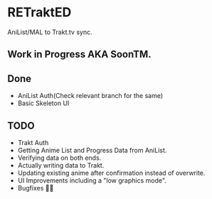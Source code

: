 # RETraktED
AniList/MAL to Trakt.tv sync.

## Work in Progress AKA SoonTM.

## Done
* AniList Auth(Check relevant branch for the same)
* Basic Skeleton UI

## TODO

* Trakt Auth
* Getting Anime List and Progress Data from AniList.
* Verifying data on both ends.
* Actually writing data to Trakt.
* Updating existing anime after confirmation instead of overwrite.
* UI Improvements including a "low graphics mode".
* Bugfixes 🐛🤞
